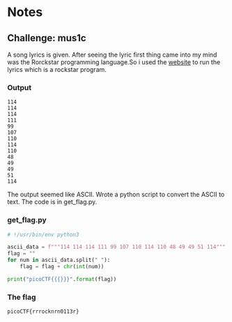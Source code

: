 # Notes

## Challenge: mus1c

A song lyrics is given. After seeing the lyric first thing came into my mind was the Rorckstar programming language.So i used the [website](https://codewithrockstar.com/) to run the lyrics which is a rockstar program.

### Output

```
114
114
114
111
99
107
110
114
110
48
49
49
51
114
```

The output seemed like ASCII. Wrote a python script to convert the ASCII to text.
The code is in get_flag.py.

### get_flag.py

```python
# !/usr/bin/env python3

ascii_data = f"""114 114 114 111 99 107 110 114 110 48 49 49 51 114"""
flag = ""
for num in ascii_data.split(" "):
    flag = flag + chr(int(num))

print("picoCTF{{{}}}".format(flag))

```

### The flag

```
picoCTF{rrrocknrn0113r}
```

